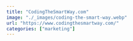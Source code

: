 ```yaml
---
title: "CodingTheSmartWay.com"
image: "./_images/coding-the-smart-way.webp"
url: "https://www.codingthesmartway.com/"
categories: ["marketing"]
---
```

